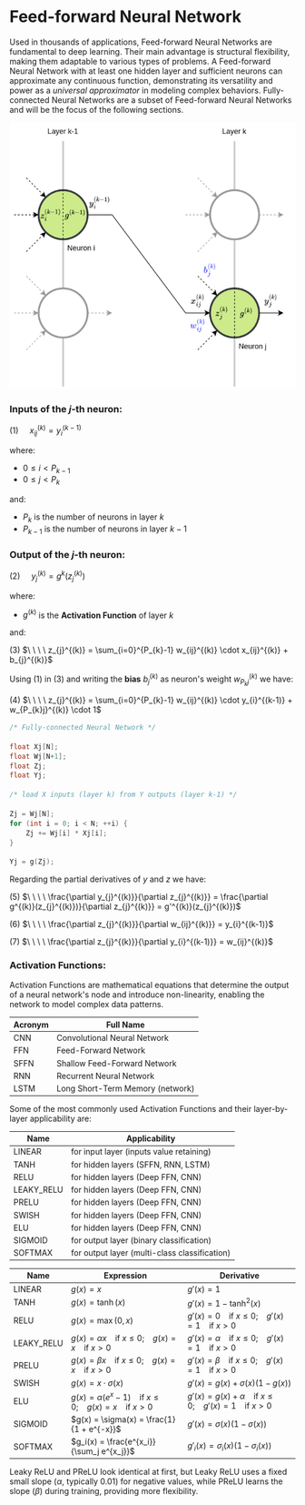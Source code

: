 # Feed-forward Neural Network
Used in thousands of applications, Feed-forward Neural Networks are fundamental to deep learning. Their main advantage is structural flexibility, making them adaptable to various types of problems. A Feed-forward Neural Network with at least one hidden layer and sufficient neurons can approximate any continuous function, demonstrating its versatility and power as a _universal approximator_ in modeling complex behaviors. Fully-connected Neural Networks are a subset of Feed-forward Neural Networks and will be the focus of the following sections. 

![Fully-connected Neural Network](./resources/images/g_ffn_fig00.png)

### Inputs of the $j$-th neuron:

(1) $\ \ \ \ x_{ij}^{(k)} = y_{i}^{(k-1)}$

where:

- $0 \leq i \lt P_{k-1}$
- $0 \leq j \lt P_{k}$

and:

- $P_{k}$ is the number of neurons in layer $k$
- $P_{k-1}$ is the number of neurons in layer $k-1$


### Output of the $j$-th neuron:

(2) $\ \ \ \ y_{j}^{(k)} = g^{k}(z_{j}^{(k)})$

where:

- $g^{(k)}$ is the **Activation Function** of layer $k$

and:

(3) $\ \ \ \ z_{j}^{(k)} = \sum_{i=0}^{P_{k}-1} w_{ij}^{(k)} \cdot x_{ij}^{(k)} + b_{j}^{(k)}$

Using (1) in (3) and writing the **bias** $b_{j}^{(k)}$ as neuron's weight $w_{P_{k}j}^{(k)}$ we have:

(4) $\ \ \ \ z_{j}^{(k)} = \sum_{i=0}^{P_{k}-1} w_{ij}^{(k)} \cdot y_{i}^{(k-1)} + w_{P_{k}j}^{(k)} \cdot 1$

~~~C
/* Fully-connected Neural Network */

float Xj[N];
float Wj[N+1];
float Zj;
float Yj;

/* load X inputs (layer k) from Y outputs (layer k-1) */

Zj = Wj[N];
for (int i = 0; i < N; ++i) {
	Zj += Wj[i] * Xj[i];
}

Yj = g(Zj);
~~~
Regarding the partial derivatives of $y$ and $z$ we have:

(5) $\ \ \ \ \frac{\partial y_{j}^{(k)}}{\partial z_{j}^{(k)}} = \frac{\partial g^{(k)}(z_{j}^{(k)})}{\partial z_{j}^{(k)}} = g'^{(k)}(z_{j}^{(k)})$


(6) $\ \ \ \ \frac{\partial z_{j}^{(k)}}{\partial w_{ij}^{(k)}} = y_{i}^{(k-1)}$

(7) $\ \ \ \ \frac{\partial z_{j}^{(k)}}{\partial y_{i}^{(k-1)}} = w_{ij}^{(k)}$

### Activation Functions:
Activation Functions are mathematical equations that determine the output of a neural network's node and introduce non-linearity, enabling the network to model complex data patterns.

| Acronym | Full Name                            |
|---------|--------------------------------------|
| CNN     | Convolutional Neural Network         |
| FFN     | Feed-Forward Network                 |
| SFFN    | Shallow Feed-Forward Network         |
| RNN     | Recurrent Neural Network             |
| LSTM    | Long Short-Term Memory (network)     |

Some of the most commonly used Activation Functions and their layer-by-layer applicability are:

| Name       | Applicability                                |
|------------|----------------------------------------------|
| LINEAR     | for input layer (inputs value retaining)     |
| TANH       | for hidden layers (SFFN, RNN, LSTM)          |
| RELU       | for hidden layers (Deep FFN, CNN)            |
| LEAKY_RELU | for hidden layers (Deep FFN, CNN)            |
| PRELU      | for hidden layers (Deep FFN, CNN)            |
| SWISH      | for hidden layers (Deep FFN, CNN)            |
| ELU        | for hidden layers (Deep FFN, CNN)            |
| SIGMOID    | for output layer (binary classification)     |
| SOFTMAX    | for output layer (multi-class classification)|

| Name | Expression | Derivative |
|--|-----|-----|
| LINEAR | $g(x) = x$ | $g'(x) = 1$ |
| TANH | $g(x) = \tanh(x)$ | $g'(x) = 1 - \tanh^2(x)$ |
| RELU | $g(x) = \max(0, x)$ | $g'(x) = 0 \ \ \ \ \text{if } x \leq 0; \ \ \ \ g'(x) = 1 \ \ \ \ \text{if } x > 0$ |
| LEAKY_RELU | $g(x) = \alpha x \ \ \ \ \text{if } x \leq 0; \ \ \ \ g(x) = x  \ \ \ \ \text{if } x > 0$ | $g'(x) = \alpha \ \ \ \ \text{if } x \leq 0; \ \ \ \ g'(x) = 1 \ \ \ \ \text{if } x > 0$ |
| PRELU | $g(x) = \beta x \ \ \ \ \text{if } x \leq 0; \ \ \ \ g(x) = x \ \ \ \ \text{if } x > 0$ | $g'(x) = \beta \ \ \ \ \text{if } x \leq 0; \ \ \ \ g'(x) = 1 \ \ \ \ \text{if } x > 0$ |
| SWISH | $g(x) = x \cdot \sigma(x)$ | $g'(x) = g(x) + \sigma(x) (1 - g(x))$ |
| ELU | $g(x) = \alpha (e^x - 1) \ \ \ \ \text{if } x \leq 0; \ \ \ \ g(x) = x \ \ \ \ \text{if } x > 0$ | $g'(x) = g(x) + \alpha \ \ \ \ \text{if } x \leq 0; \ \ \ \ g'(x) = 1 \ \ \ \ \text{if } x > 0$ |
| SIGMOID | $g(x) = \sigma(x) = \frac{1}{1 + e^{-x}}$ | $g'(x) = \sigma(x) (1 - \sigma(x))$ |
| SOFTMAX | $g_i(x) = \frac{e^{x_i}}{\sum_j e^{x_j}}$ | $g'_i(x) = \sigma_i(x) (1 - \sigma_i(x))$ |

Leaky ReLU and PReLU look identical at first, but Leaky ReLU uses a fixed small slope ($\alpha$, typically 0.01) for negative values, while PReLU learns the slope ($\beta$) during training, providing more flexibility.